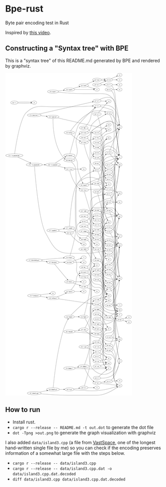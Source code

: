 # Bpe-rust

Byte pair encoding test in Rust

Inspired by [this video](https://www.youtube.com/watch?v=6dCqR9p0yWY&ab_channel=TsodingDaily).

## Constructing a "Syntax tree" with BPE

This is a "syntax tree" of this README.md generated by BPE and rendered by graphviz.

![](images/out.png)

## How to run

* Install rust.
* `cargo r --release -- README.md -t out.dot` to generate the dot file
* `dot -Tpng >out.png` to generate the graph visualization with graphviz


I also added `data/island3.cpp` (a file from [VastSpace](https://github.com/msakuta/VastSpace/blob/master/mods/vastspace/island3.cpp), one of the longest hand-written single file by me) so you can check if the encoding preserves information of a somewhat large file with the steps below.

* `cargo r --release -- data/island3.cpp`
* `cargo r --release -- data/island3.cpp.dat -o data/island3.cpp.dat.decoded`
* `diff data/island3.cpp data/island3.cpp.dat.decoded`
